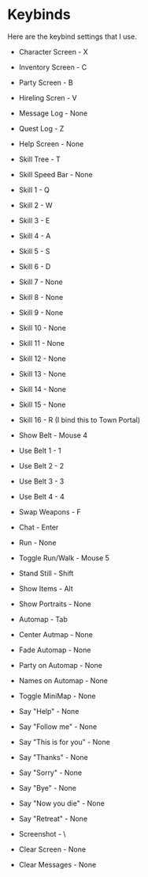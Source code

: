 # Keybinds

Here are the keybind settings that I use.

- Character Screen - X
- Inventory Screen - C
- Party Screen - B
- Hireling Scren - V
- Message Log - None
- Quest Log - Z
- Help Screen - None

- Skill Tree - T
- Skill Speed Bar - None
- Skill 1 - Q
- Skill 2 - W
- Skill 3 - E
- Skill 4 - A
- Skill 5 - S
- Skill 6 - D
- Skill 7 - None
- Skill 8 - None
- Skill 9 - None
- Skill 10 - None
- Skill 11 - None
- Skill 12 - None
- Skill 13 - None
- Skill 14 - None
- Skill 15 - None
- Skill 16 - R (I bind this to Town Portal)

- Show Belt - Mouse 4
- Use Belt 1 - 1
- Use Belt 2 - 2
- Use Belt 3 - 3
- Use Belt 4 - 4
- Swap Weapons - F

- Chat - Enter
- Run - None
- Toggle Run/Walk - Mouse 5
- Stand Still - Shift
- Show Items - Alt
- Show Portraits - None

- Automap - Tab
- Center Autmap - None
- Fade Automap - None
- Party on Automap - None
- Names on Automap - None
- Toggle MiniMap - None

- Say "Help" - None
- Say "Follow me" - None
- Say "This is for you" - None
- Say "Thanks" - None
- Say "Sorry" - None
- Say "Bye" - None
- Say "Now you die" - None
- Say "Retreat" - None

- Screenshot - \
- Clear Screen - None
- Clear Messages - None